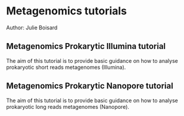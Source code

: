 # Metagenomics tutorials
Author: Julie Boisard

## Metagenomics Prokarytic Illumina tutorial

The aim of this tutorial is to provide basic guidance on how to analyse prokaryotic short reads metagenomes (Illumina).

## Metagenomics Prokarytic Nanopore tutorial

The aim of this tutorial is to provide basic guidance on how to analyse prokaryotic long reads metagenomes (Nanopore).